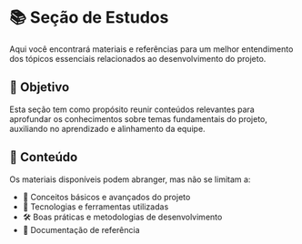 # 📚 Seção de Estudos

Aqui você encontrará materiais e referências para um melhor entendimento dos tópicos essenciais relacionados ao desenvolvimento do projeto.

## 📖 Objetivo
Esta seção tem como propósito reunir conteúdos relevantes para aprofundar os conhecimentos sobre temas fundamentais do projeto, auxiliando no aprendizado e alinhamento da equipe.

## 📂 Conteúdo
Os materiais disponíveis podem abranger, mas não se limitam a:
- 🚀 Conceitos básicos e avançados do projeto
- 📡 Tecnologias e ferramentas utilizadas
- 🛠️ Boas práticas e metodologias de desenvolvimento
- 📑 Documentação de referência